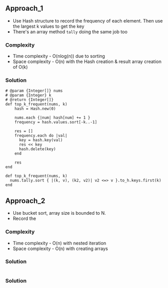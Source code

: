 ## Approach_1
- Use Hash structure to record the frequency of each element. Then use the largest k values to get the key
- There's an array method `tally` doing the same job too

### Complexity
- Time complexity - O(nlog(n)) due to sorting
- Space complexity - O(n) with the Hash creation & result array creation of O(k)

### Solution
```
# @param {Integer[]} nums
# @param {Integer} k
# @return {Integer[]}
def top_k_frequent(nums, k)
    hash = Hash.new(0)

    nums.each {|num| hash[num] += 1 }
    frequency = hash.values.sort[-k..-1]

    res = []
    frequency.each do |val|
      key = hash.key(val) 
      res << key
      hash.delete(key)
    end
    
    res
end
```
```
def top_k_frequent(nums, k)
  nums.tally.sort { |(k, v), (k2, v2)| v2 <=> v }.to_h.keys.first(k)
end
```

## Approach_2
- Use bucket sort, array size is bounded to N. 
- Record the 

### Complexity
- Time complexity - O(n) with nested iteration
- Space complexity - O(n) with creating arrays


### Solution
```
```
### Solution
```
```
